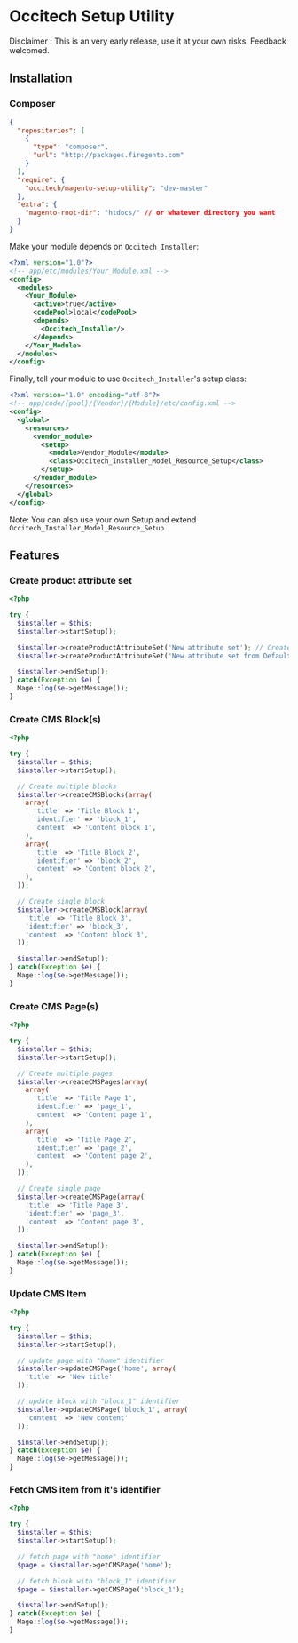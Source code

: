# Occitech Setup Utility

Disclaimer : This is an very early release, use it at your own risks. Feedback welcomed.

## Installation

### Composer

```json
{
  "repositories": [
    {
      "type": "composer",
      "url": "http://packages.firegento.com"
    }
  ],
  "require": {
    "occitech/magento-setup-utility": "dev-master"
  },
  "extra": {
    "magento-root-dir": "htdocs/" // or whatever directory you want
  }
}
```

Make your module depends on `Occitech_Installer`:

```xml
<?xml version="1.0"?>
<!-- app/etc/modules/Your_Module.xml -->
<config>
  <modules>
    <Your_Module>
      <active>true</active>
      <codePool>local</codePool>
      <depends>
        <Occitech_Installer/>
      </depends>
    </Your_Module>
  </modules>
</config>
```

Finally, tell your module to use `Occitech_Installer`'s setup class:

```xml
<?xml version="1.0" encoding="utf-8"?>
<!-- app/code/{pool}/{Vendor}/{Module}/etc/config.xml -->
<config>
  <global>
    <resources>
      <vendor_module>
        <setup>
          <module>Vendor_Module</module>
          <class>Occitech_Installer_Model_Resource_Setup</class>
        </setup>
      </vendor_module>
    </resources>
  </global>
</config>
```

Note: You can also use your own Setup and extend
`Occitech_Installer_Model_Resource_Setup`

## Features

### Create product attribute set

```php
<?php

try {
  $installer = $this;
  $installer->startSetup();

  $installer->createProductAttributeSet('New attribute set'); // Creates a new attribute set
  $installer->createProductAttributeSet('New attribute set from Default', 'Default'); // create a new attribute set inheriting from the "Default" attribute set

  $installer->endSetup();
} catch(Exception $e) {
  Mage::log($e->getMessage());
}
```

### Create CMS Block(s)

```php
<?php

try {
  $installer = $this;
  $installer->startSetup();

  // Create multiple blocks
  $installer->createCMSBlocks(array(
    array(
      'title' => 'Title Block 1',
      'identifier' => 'block_1',
      'content' => 'Content block 1',
    ),
    array(
      'title' => 'Title Block 2',
      'identifier' => 'block_2',
      'content' => 'Content block 2',
    ),
  ));

  // Create single block
  $installer->createCMSBlock(array(
    'title' => 'Title Block 3',
    'identifier' => 'block_3',
    'content' => 'Content block 3',
  ));

  $installer->endSetup();
} catch(Exception $e) {
  Mage::log($e->getMessage());
}
```

### Create CMS Page(s)

```php
<?php

try {
  $installer = $this;
  $installer->startSetup();

  // Create multiple pages
  $installer->createCMSPages(array(
    array(
      'title' => 'Title Page 1',
      'identifier' => 'page_1',
      'content' => 'Content page 1',
    ),
    array(
      'title' => 'Title Page 2',
      'identifier' => 'page_2',
      'content' => 'Content page 2',
    ),
  ));

  // Create single page
  $installer->createCMSPage(array(
    'title' => 'Title Page 3',
    'identifier' => 'page_3',
    'content' => 'Content page 3',
  ));

  $installer->endSetup();
} catch(Exception $e) {
  Mage::log($e->getMessage());
}
```

### Update CMS Item

```php
<?php

try {
  $installer = $this;
  $installer->startSetup();

  // update page with "home" identifier
  $installer->updateCMSPage('home', array(
    'title' => 'New title'
  ));

  // update block with "block_1" identifier
  $installer->updateCMSPage('block_1', array(
    'content' => 'New content'
  ));

  $installer->endSetup();
} catch(Exception $e) {
  Mage::log($e->getMessage());
}
```

### Fetch CMS item from it's identifier

```php
<?php

try {
  $installer = $this;
  $installer->startSetup();

  // fetch page with "home" identifier
  $page = $installer->getCMSPage('home');

  // fetch block with "block_1" identifier
  $page = $installer->getCMSPage('block_1');

  $installer->endSetup();
} catch(Exception $e) {
  Mage::log($e->getMessage());
}
```
